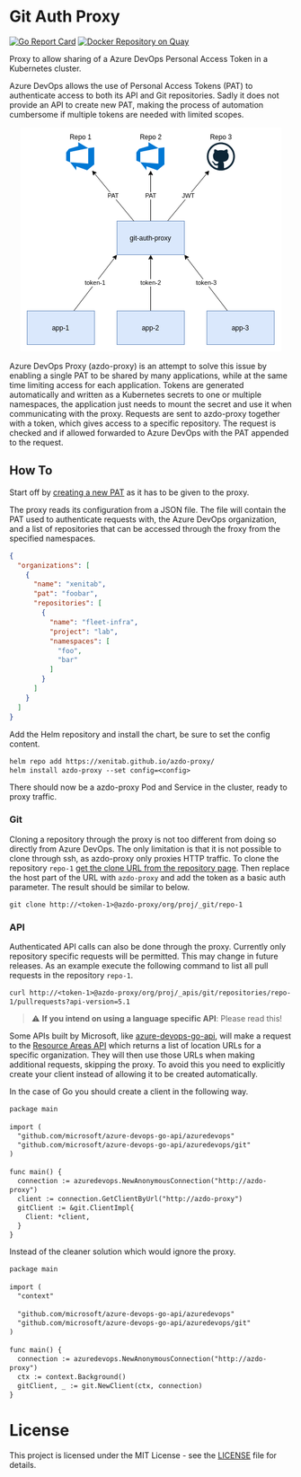 # Git Auth Proxy

[![Go Report Card](https://goreportcard.com/badge/github.com/XenitAB/azdo-proxy)](https://goreportcard.com/report/github.com/XenitAB/azdo-proxy)
[![Docker Repository on Quay](https://quay.io/repository/xenitab/azdo-proxy/status "Docker Repository on Quay")](https://quay.io/repository/xenitab/azdo-proxy)

Proxy to allow sharing of a Azure DevOps Personal Access Token in a Kubernetes cluster.

Azure DevOps allows the use of Personal Access Tokens (PAT) to authenticate access to both its
API and Git repositories. Sadly it does not provide an API to create new PAT, making the process
of automation cumbersome if multiple tokens are needed with limited scopes.

<p align="center">
  <img src="./assets/architecture.png">
</p>

Azure DevOps Proxy (azdo-proxy) is an attempt to solve this issue by enabling a single PAT
to be shared by many applications, while at the same time limiting access for each application.
Tokens are generated automatically and written as a Kubernetes secrets to one or multiple namespaces,
the application just needs to mount the secret and use it when communicating with the proxy.
Requests are sent to azdo-proxy together with a token, which gives access to a specific repository.
The request is checked and if allowed forwarded to Azure DevOps with the PAT appended to the request.

## How To

Start off by [creating a new PAT](https://docs.microsoft.com/en-us/azure/devops/organizations/accounts/use-personal-access-tokens-to-authenticate?view=azure-devops&tabs=preview-page) as it has to be given to the proxy.

The proxy reads its configuration from a JSON file. The file will contain the PAT used to authenticate
requests with, the Azure DevOps organization, and a list of repositories that can be accessed through
the froxy from the specified namespaces.
```json
{
  "organizations": [
    {
      "name": "xenitab",
      "pat": "foobar",
      "repositories": [
        {
          "name": "fleet-infra",
          "project": "lab",
          "namespaces": [
            "foo",
            "bar"
          ]
        }
      ]
    }
  ]
}
```

Add the Helm repository and install the chart, be sure to set the config content.
```shell
helm repo add https://xenitab.github.io/azdo-proxy/
helm install azdo-proxy --set config=<config>
```

There should now be a azdo-proxy Pod and Service in the cluster, ready to proxy traffic.

### Git

Cloning a repository through the proxy is not too different from doing so directly from Azure DevOps.
The only limitation is that it is not possible to clone through ssh, as azdo-proxy only proxies HTTP traffic.
To clone the repository `repo-1` [get the clone URL from the repository page](https://docs.microsoft.com/en-us/azure/devops/repos/git/clone?view=azure-devops&tabs=visual-studio#get-the-clone-url-to-your-repo).
Then replace the host part of the URL with `azdo-proxy` and add the token as a basic auth parameter. The result should be similar to below.
```shell
git clone http://<token-1>@azdo-proxy/org/proj/_git/repo-1
```

### API

Authenticated API calls can also be done through the proxy. Currently only repository specific
requests will be permitted. This may change in future releases. As an example execute the
following command to list all pull requests in the repository `repo-1`.
```shell
curl http://<token-1>@azdo-proxy/org/proj/_apis/git/repositories/repo-1/pullrequests?api-version=5.1
```

> :warning: **If you intend on using a language specific API**: Please read this!

Some APIs built by Microsoft, like [azure-devops-go-api](https://github.com/microsoft/azure-devops-go-api), will make a request to the [Resource Areas API](https://docs.microsoft.com/en-us/azure/devops/extend/develop/work-with-urls?view=azure-devops&tabs=http#how-to-get-an-organizations-url)
which returns a list of location URLs for a specific organization. They will then use those URLs
when making additional requests, skipping the proxy. To avoid this you need to explicitly create
your client instead of allowing it to be created automatically.

In the case of Go you should create a client in the following way.
```golang
package main

import (
  "github.com/microsoft/azure-devops-go-api/azuredevops"
  "github.com/microsoft/azure-devops-go-api/azuredevops/git"
)

func main() {
  connection := azuredevops.NewAnonymousConnection("http://azdo-proxy")
  client := connection.GetClientByUrl("http://azdo-proxy")
  gitClient := &git.ClientImpl{
    Client: *client,
  }
}
```

Instead of the cleaner solution which would ignore the proxy.
```golang
package main

import (
  "context"

  "github.com/microsoft/azure-devops-go-api/azuredevops"
  "github.com/microsoft/azure-devops-go-api/azuredevops/git"
)

func main() {
  connection := azuredevops.NewAnonymousConnection("http://azdo-proxy")
  ctx := context.Background()
  gitClient, _ := git.NewClient(ctx, connection)
}
```

# License

This project is licensed under the MIT License - see the [LICENSE](LICENSE) file for details.

